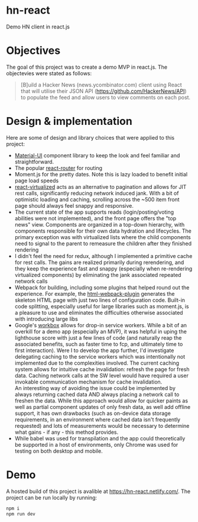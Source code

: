 # hn-react
Demo HN client in react.js

# Objectives
The goal of this project was to create a demo MVP in react.js. The objectevies were stated as follows:
> [B]uild a Hacker News (news.ycombinator.com) client using React that will utilise their JSON API (https://github.com/HackerNews/API) to populate the feed and allow users to view comments on each post.

# Design & implementation
Here are some of design and library choices that were applied to this project:

- [Material-UI](https://material-ui.com/) component library to keep the look and feel familiar and straightforward.
- The popular [react-router](https://reacttraining.com/react-router/) for routing
- Moment.js for the pretty dates. Note this is lazy loaded to benefit initial page load speeds
- [react-virtualized](https://bvaughn.github.io/react-virtualized/#/components/List) acts as an alternative to pagination and allows for JIT rest calls, significantly reducing network induced jank. With a bit of optimistic loading and caching, scrolling across the ~500 item front page should always feel snappy and responsive.
- The current state of the app supports reads (login/posting/voting abilities were not implemented), and the front page offers the "top news" view. Components are organized in a top-down hierarchy, with components responsible for their own data hydration and lifecycles. The primary exception was with virtualized lists where the child components need to signal to the parent to remeasure the children after they finished rendering
- I didn't feel the need for redux, although I implemented a primitive cache for rest calls. The gains are realized primarily  during rerendering, and they keep the experience fast and snappy (especially when re-rendering virtualized components) by eliminating the jank associated repeated network calls
- Webpack for building, including some plugins that helped round out the experience. For example, the [html-webpack-plugin](https://github.com/jantimon/html-webpack-plugin) generates the skeleton HTML page with just two lines of configuration code. Built-in code splitting, especially useful for large libraries such as moment.js, is a pleasure to use and eliminates the difficulties otherwise associated with introducing large libs
- Google's [workbox](https://developers.google.com/web/tools/workbox/) allows for drop-in service workers. While a bit of an overkill for a demo app (especially an MVP), it was helpful in uping the lighthouse score with just a few lines of code (and naturally reap the associated benefits, such as faster time to fcp, and ultimately time to first interaction). Were I to develop the app further, I'd investigate delegating caching to the service workers which was intentionally not implemented due to the complexities involved. The current caching system allows for intuitive cache invalidation: refresh the page for fresh data. Caching network calls at the SW level would have required a user invokable communication mechanism for cache invalidation. <br> An interesting way of avoiding the issue could be implemented by always returning cached data AND always placing a network call to freshen the data. While this approach would allow for quicker paints as well as partial component updates of only fresh data, as well add offline support, it has own drawbacks (such as on-device data storage requirements, in an environment where cached data isn't frequently requested) and lots of measurements would be necessary to determine what gains - if any - this method provides.
- While babel was used for transpilation and the app could theoretically be supported in a host of environments, only Chrome was used for testing on both desktop and mobile.

# Demo
A hosted build of this project is avalible at https://hn-react.netlify.com/. The project can be run locally by running:

```js
npm i
npm run dev
```
